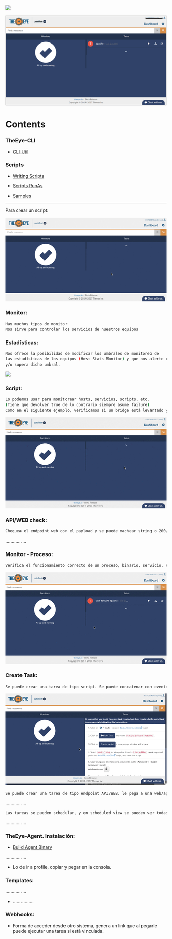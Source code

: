 [![](https://theeye.io/landpage/images/logo.png)](https://theeye.io)

![](https://github.com/patobas/docs/blob/master/eye.png)

# Contents

### TheEye-CLI

+ [CLI Util](https://github.com/theeye-io-team/theeye-docs/tree/master/cli)

### Scripts

+ [Writing Scripts](https://github.com/theeye-io-team/theeye-docs/tree/master/scripts/write.md)

+ [Scripts RunAs](https://github.com/theeye-io-team/theeye-docs/tree/master/scripts/runas.md)

+ [Samples](https://github.com/theeye-io-team/theeye-docs/tree/master/scripts)

----

Para crear un script: 

![](https://github.com/patobas/docs/blob/master/script.gif)


### Monitor:


```sh
Hay muchos tipos de monitor
Nos sirve para controlar los servicios de nuestros equipos
```

### Estadísticas:
```sh
Nos ofrece la posibilidad de modificar los umbrales de monitoreo de 
las estadísticas de los equipos (Host Stats Monitor) y que nos alerte cuando alcanza 
y/o supera dicho umbral.
```


![](https://github.com/patobas/docs/blob/master/monitor_stats.gif)

### Script:
```sh
Lo podemos usar para monitorear hosts, servicios, scripts, etc. 
(Tiene que devolver true de lo contrario siempre asume failure)
Como en el siguiente ejemplo, verificamos si un bridge está levantado y funcionando.
```

![](https://github.com/patobas/docs/blob/master/monitor_script.gif)

### API/WEB check:
```sh
Chequea el endpoint web con el payload y se puede machear string o 200/404/500
```

................

### Monitor - Proceso:
```sh
Verifica el funcionamiento correcto de un proceso, binario, servicio. Por ej: Apache, mysql, etc.
```
![](https://github.com/patobas/docs/blob/master/monitor_process.gif)

### Create Task:
```sh
Se puede crear una tarea de tipo script. Se puede concatenar con eventos.
```
![](https://github.com/patobas/docs/blob/master/task-script.gif)
```sh
Se puede crear una tarea de tipo endpoint API/WEB. le pega a una web/api.
```
................
```sh
Las tareas se pueden schedular, y en scheduled view se pueden ver todas las tareas programadas.
```
................

### TheEye-Agent. Instalación:

+ [Build Agent Binary](https://github.com/theeye-io-team/theeye-docs/tree/master/agent/binary_build.md)

................

+ Lo de ir a profile, copiar y pegar en la consola.

### Templates:

................

+ ................

### Webhooks:
+ Forma de acceder desde otro sistema, genera un link que al pegarle puede ejecutar una tarea si está vinculada.
